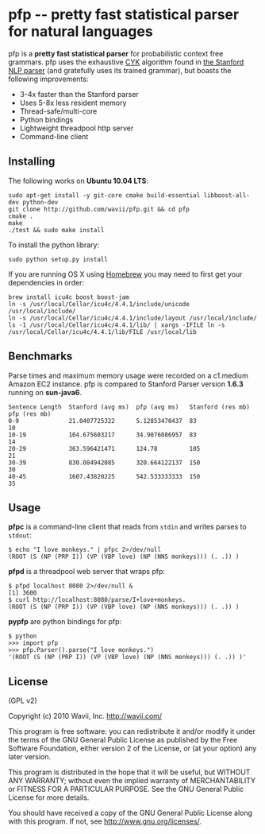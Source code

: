 pfp -- pretty fast statistical parser for natural languages
===========================================================

pfp is a **pretty fast statistical parser** for probabilistic context free grammars.  pfp uses the exhaustive [CYK](http://en.wikipedia.org/wiki/CYK_algorithm) algorithm found in [the Stanford NLP parser](http://nlp.stanford.edu/software/lex-parser.shtml) (and gratefully uses its trained grammar), but boasts the following improvements:

* 3-4x faster than the Stanford parser
* Uses 5-8x less resident memory
* Thread-safe/multi-core
* Python bindings
* Lightweight threadpool http server
* Command-line client

## Installing

The following works on **Ubuntu 10.04 LTS**:

    sudo apt-get install -y git-core cmake build-essential libboost-all-dev python-dev
    git clone http://github.com/wavii/pfp.git && cd pfp
    cmake .
    make
    ./test && sudo make install

To install the python library:

    sudo python setup.py install

If you are running OS X using [Homebrew](http://mxcl.github.com/homebrew/) you may need to first get your dependencies in order:

    brew install icu4c boost boost-jam
    ln -s /usr/local/Cellar/icu4c/4.4.1/include/unicode /usr/local/include/
    ln -s /usr/local/Cellar/icu4c/4.4.1/include/layout /usr/local/include/
    ls -1 /usr/local/Cellar/icu4c/4.4.1/lib/ | xargs -IFILE ln -s /usr/local/Cellar/icu4c/4.4.1/lib/FILE /usr/local/lib

## Benchmarks

Parse times and maximum memory usage were recorded on a c1.medium Amazon EC2 instance.  pfp is compared to Stanford Parser version **1.6.3** running on **sun-java6**.

	Sentence Length  Stanford (avg ms)  pfp (avg ms)   Stanford (res mb) pfp (res mb)
    0-9              21.0407725322      5.12853470437  83                10
    10-19            104.675603217      34.9076086957  83                14
    20-29            363.596421471      124.78         105               21
    30-39            830.084942085      320.664122137  150               30
    40-45            1607.43820225      542.533333333  150               35

## Usage

**pfpc** is a command-line client that reads from `stdin` and writes parses to `stdout`:

    $ echo "I love monkeys." | pfpc 2>/dev/null
    (ROOT (S (NP (PRP I)) (VP (VBP love) (NP (NNS monkeys))) (. .)) )

**pfpd** is a threadpool web server that wraps pfp:

    $ pfpd localhost 8080 2>/dev/null &
    [1] 3600
    $ curl http://localhost:8080/parse/I+love+monkeys.
    (ROOT (S (NP (PRP I)) (VP (VBP love) (NP (NNS monkeys))) (. .)) )

**pypfp** are python bindings for pfp:

    $ python
    >>> import pfp
    >>> pfp.Parser().parse("I love monkeys.")
    '(ROOT (S (NP (PRP I)) (VP (VBP love) (NP (NNS monkeys))) (. .)) )'

## License

(GPL v2)

Copyright (c) 2010 Wavii, Inc. <http://wavii.com/>

This program is free software: you can redistribute it and/or modify
it under the terms of the GNU General Public License as published by
the Free Software Foundation, either version 2 of the License, or
(at your option) any later version.

This program is distributed in the hope that it will be useful,
but WITHOUT ANY WARRANTY; without even the implied warranty of
MERCHANTABILITY or FITNESS FOR A PARTICULAR PURPOSE.  See the
GNU General Public License for more details.

You should have received a copy of the GNU General Public License
along with this program.  If not, see <http://www.gnu.org/licenses/>.
